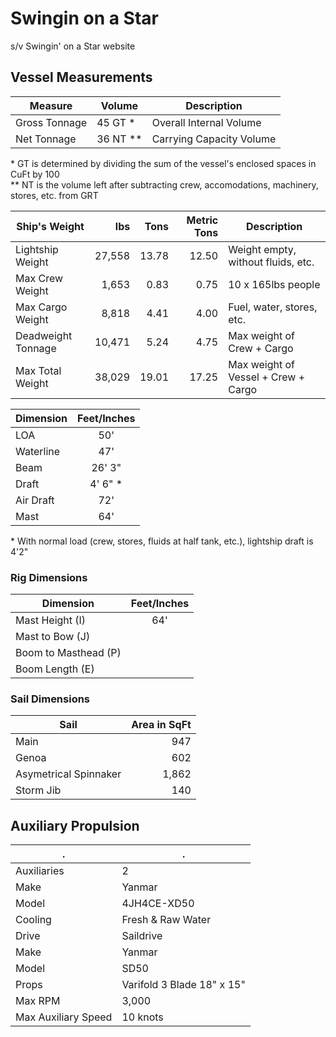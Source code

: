 # Swingin on a Star

s/v Swingin' on a Star website


## Vessel Measurements

|Measure        | Volume    | Description             |
|---------------|-----------|-------------------------|
|Gross Tonnage  |	45 GT \*  | Overall Internal Volume |
|Net Tonnage    |	36 NT \*\*| Carrying Capacity Volume|

\* GT is determined by dividing the sum of the vessel's enclosed spaces in CuFt by 100  
\*\* NT is the volume left after subtracting crew, accomodations, machinery, stores, etc. from GRT


|Ship's Weight     | lbs         |  Tons | Metric Tons | Description                       |
|------------------|------------:|------:|------------:|-----------------------------------|
|Lightship Weight  |      27,558 | 13.78 |       12.50 |Weight empty, without fluids, etc. |
|Max Crew Weight   |       1,653 |  0.83 |        0.75 |10 x 165lbs people                 |
|Max Cargo Weight  |       8,818 |  4.41 |        4.00 |Fuel, water, stores, etc.          |
|Deadweight Tonnage|      10,471 |  5.24 |        4.75 |Max weight of Crew + Cargo         |   
|Max Total Weight  |      38,029 | 19.01 |       17.25 |Max weight of Vessel + Crew + Cargo|


| Dimension | Feet/Inches |
|-----------|:-----------:|
|LOA        |50'          |
|Waterline  |47'          |
|Beam       |26' 3"       |
|Draft      |4' 6" \*     |
|Air Draft  |72'          |
|Mast       |64'          |

\* With normal load (crew, stores, fluids at half tank, etc.), lightship draft is 4'2"


### Rig Dimensions

| Dimension          | Feet/Inches |
|--------------------|:-----------:|
|Mast Height (I)     |64'          |
|Mast to Bow (J)     |             |
|Boom to Masthead (P)|             |
|Boom Length (E)     |             |


### Sail Dimensions

| Sail                |Area in SqFt|
|---------------------|-----------:|
|Main                 |947         |
|Genoa                |602         |
|Asymetrical Spinnaker|1,862       |
|Storm Jib            |140         |


## Auxiliary Propulsion

|.                    |.                          |
|---------------------|---------------------------|
|Auxiliaries          |2                          |
|Make                 |Yanmar                     |
|Model                |4JH4CE-XD50                |
|Cooling              |Fresh & Raw Water          |
|Drive                |Saildrive                  |
|Make                 |Yanmar                     |
|Model                |SD50                       |
|Props                |Varifold 3 Blade 18" x 15" |
|Max RPM              |3,000                      |
|Max Auxiliary Speed  |10 knots                   |


